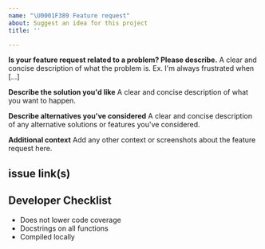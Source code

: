 ```yaml
---
name: "\U0001F389 Feature request"
about: Suggest an idea for this project
title: ''

---
```


**Is your feature request related to a problem? Please describe.**
A clear and concise description of what the problem is. Ex. I'm always frustrated when [...]

**Describe the solution you'd like**
A clear and concise description of what you want to happen.

**Describe alternatives you've considered**
A clear and concise description of any alternative solutions or features you've considered.

**Additional context**
Add any other context or screenshots about the feature request here.

## issue link(s)

## Developer Checklist
- Does not lower code coverage
- Docstrings on all functions
- Compiled locally
